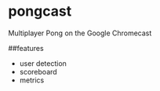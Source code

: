 pongcast
========

Multiplayer Pong on the Google Chromecast



##features

- user detection
- scoreboard
- metrics
